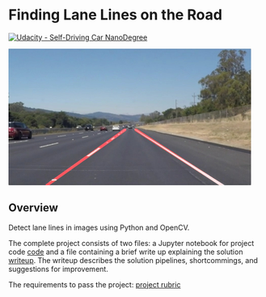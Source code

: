 # **Finding Lane Lines on the Road** 
[![Udacity - Self-Driving Car NanoDegree](https://s3.amazonaws.com/udacity-sdc/github/shield-carnd.svg)](http://www.udacity.com/drive)

<img src="examples/laneLines_thirdPass.jpg" width="480" alt="Combined Image" />

Overview
---
Detect lane lines in images using Python and OpenCV.  

The complete project consists of two files: a Jupyter notebook for project code [code](https://github.com/zardosht/udacity_selfdriving_car/blob/master/P1_Finding_Lane_Lines/P1.ipynb) and a file containing a brief write up explaining the solution [writeup](https://github.com/zardosht/udacity_selfdriving_car/blob/master/P1_Finding_Lane_Lines/writeup_template.md). The writeup describes the solution pipelines, shortcommings, and suggestions for improvement. 

The requirements to pass the project: [project rubric](./P1_Project_Rubric.pdf)
